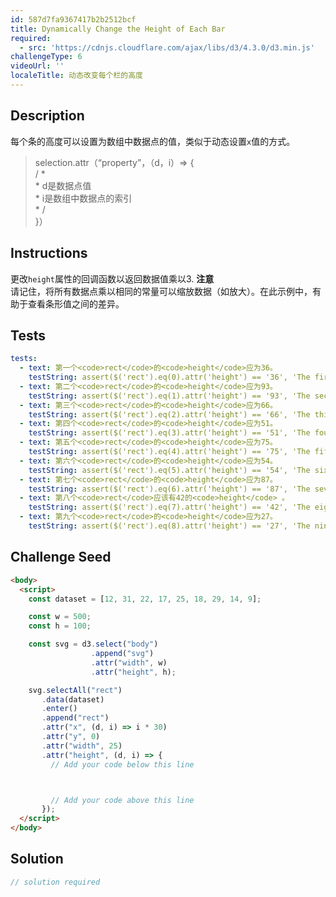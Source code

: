 ```yaml
---
id: 587d7fa9367417b2b2512bcf
title: Dynamically Change the Height of Each Bar
required:
  - src: 'https://cdnjs.cloudflare.com/ajax/libs/d3/4.3.0/d3.min.js'
challengeType: 6
videoUrl: ''
localeTitle: 动态改变每个栏的高度
---
```


## Description
<section id="description">每个条的高度可以设置为数组中数据点的值，类似于动态设置<code>x</code>值的方式。 <blockquote> selection.attr（“property”，（d，i）=&gt; { <br> / * <br> * d是数据点值<br> * i是数组中数据点的索引<br> * / <br> }） </blockquote></section>

## Instructions
<section id="instructions">更改<code>height</code>属性的回调函数以返回数据值乘以3. <strong>注意</strong> <br>请记住，将所有数据点乘以相同的常量可以缩放数据（如放大）。在此示例中，有助于查看条形值之间的差异。 </section>

## Tests
<section id='tests'>

```yml
tests:
  - text: 第一个<code>rect</code>的<code>height</code>应为36。
    testString: assert($('rect').eq(0).attr('height') == '36', 'The first <code>rect</code> should have a <code>height</code> of 36.');
  - text: 第二个<code>rect</code>的<code>height</code>应为93。
    testString: assert($('rect').eq(1).attr('height') == '93', 'The second <code>rect</code> should have a <code>height</code> of 93.');
  - text: 第三个<code>rect</code>的<code>height</code>应为66。
    testString: assert($('rect').eq(2).attr('height') == '66', 'The third <code>rect</code> should have a <code>height</code> of 66.');
  - text: 第四个<code>rect</code>的<code>height</code>应为51。
    testString: assert($('rect').eq(3).attr('height') == '51', 'The fourth <code>rect</code> should have a <code>height</code> of 51.');
  - text: 第五个<code>rect</code>的<code>height</code>应为75。
    testString: assert($('rect').eq(4).attr('height') == '75', 'The fifth <code>rect</code> should have a <code>height</code> of 75.');
  - text: 第六个<code>rect</code>的<code>height</code>应为54。
    testString: assert($('rect').eq(5).attr('height') == '54', 'The sixth <code>rect</code> should have a <code>height</code> of 54.');
  - text: 第七个<code>rect</code>的<code>height</code>应为87。
    testString: assert($('rect').eq(6).attr('height') == '87', 'The seventh <code>rect</code> should have a <code>height</code> of 87.');
  - text: 第八个<code>rect</code>应该有42的<code>height</code> 。
    testString: assert($('rect').eq(7).attr('height') == '42', 'The eighth <code>rect</code> should have a <code>height</code> of 42.');
  - text: 第九个<code>rect</code>的<code>height</code>应为27。
    testString: assert($('rect').eq(8).attr('height') == '27', 'The ninth <code>rect</code> should have a <code>height</code> of 27.');

```

</section>

## Challenge Seed
<section id='challengeSeed'>

<div id='html-seed'>

```html
<body>
  <script>
    const dataset = [12, 31, 22, 17, 25, 18, 29, 14, 9];

    const w = 500;
    const h = 100;

    const svg = d3.select("body")
                  .append("svg")
                  .attr("width", w)
                  .attr("height", h);

    svg.selectAll("rect")
       .data(dataset)
       .enter()
       .append("rect")
       .attr("x", (d, i) => i * 30)
       .attr("y", 0)
       .attr("width", 25)
       .attr("height", (d, i) => {
         // Add your code below this line



         // Add your code above this line
       });
  </script>
</body>

```

</div>



</section>

## Solution
<section id='solution'>

```js
// solution required
```
</section>
